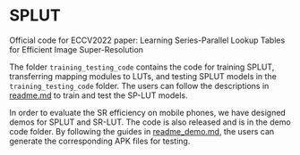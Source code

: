 # SPLUT
Official code for ECCV2022 paper: Learning Series-Parallel Lookup Tables for Efficient Image Super-Resolution

The folder `training_testing_code` contains the code for training SPLUT, transferring mapping modules to LUTs, and testing SPLUT models in the `training_testing_code` folder. 
The users can follow the descriptions in [readme.md](https://github.com/zhjy2016/SPLUT/blob/main/training_testing_code/readme.md) to train and test the SP-LUT models. 

In order to evaluate the SR efficiency on mobile phones, we have designed demos for SPLUT and SR-LUT. The code is also released and is in the demo code folder. 
By following the guides in [readme_demo.md](https://github.com/zhjy2016/SPLUT/blob/main/demo_code/readme_demo.md), the users can generate the corresponding APK files for testing. 

